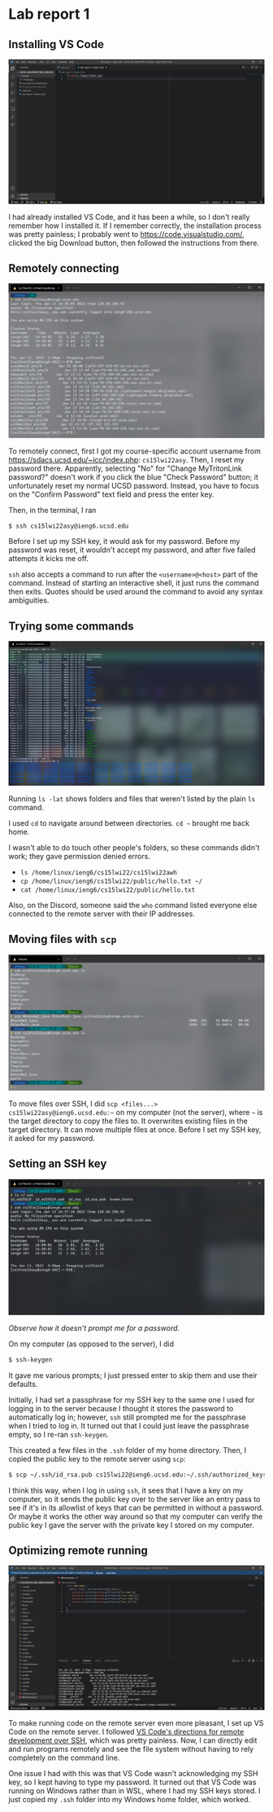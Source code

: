 # Lab report 1

## Installing VS Code

![VS Code](./images/report1-vscode.png)

I had already installed VS Code, and it has been a while, so I don't really
remember how I installed it. If I remember correctly, the installation process
was pretty painless; I probably went to https://code.visualstudio.com/, clicked
the big Download button, then followed the instructions from there.

## Remotely connecting

![Using SSH to remotely connect in the terminal](./images/report1-ssh.png)

To remotely connect, first I got my course-specific account username from
<https://sdacs.ucsd.edu/~icc/index.php>: `cs15lwi22asy`. Then, I reset my
password there. Apparently, selecting "No" for "Change MyTritonLink password?"
doesn't work if you click the blue "Check Password" button; it unfortunately
reset my normal UCSD password. Instead, you have to focus on the "Confirm
Password" text field and press the enter key.

Then, in the terminal, I ran

```sh
$ ssh cs15lwi22asy@ieng6.ucsd.edu
```

Before I set up my SSH key, it would ask for my password. Before my password was
reset, it wouldn't accept my password, and after five failed attempts it kicks
me off.

`ssh` also accepts a command to run after the `<username>@<host>` part of the
command. Instead of starting an interactive shell, it just runs the command then
exits. Quotes should be used around the command to avoid any syntax ambiguities.

## Trying some commands

![`ls -lat`, `cd ..`, and `ls` ran over the remote command](./images/report1-commands.png)

Running `ls -lat` shows folders and files that weren't listed by the plain `ls`
command.

I used `cd` to navigate around between directories. `cd ~` brought me back home.

I wasn't able to do touch other people's folders, so these commands didn't work; they gave permission denied errors.

- `ls /home/linux/ieng6/cs15lwi22/cs15lwi22awh`
- `cp /home/linux/ieng6/cs15lwi22/public/hello.txt ~/`
- `cat /home/linux/ieng6/cs15lwi22/public/hello.txt`

Also, on the Discord, someone said the `who` command listed everyone else
connected to the remote server with their IP addresses.

## Moving files with `scp`

![Using `scp` to move two Java files](./images/report1-scp.png)

To move files over SSH, I did `scp <files...> cs15lwi22asy@ieng6.ucsd.edu:~` on
my computer (not the server), where `~` is the target directory to copy the
files to. It overwrites existing files in the target directory. It can move
multiple files at once. Before I set my SSH key, it asked for my password.

## Setting an SSH key

![The `.ssh` folder and logging in remotely without a password](./images/report1-ssh-key.png)

_Observe how it doesn't prompt me for a password._

On my computer (as opposed to the server), I did

```sh
$ ssh-keygen
```

It gave me various prompts; I just pressed enter to skip them and use their
defaults.

Initially, I had set a passphrase for my SSH key to the same one I used for
logging in to the server because I thought it stores the password to
automatically log in; however, `ssh` still prompted me for the passphrase when I tried to log in. It turned out that I could just leave the passphrase empty, so I re-ran `ssh-keygen`.

This created a few files in the `.ssh` folder of my home directory. Then, I
copied the public key to the remote server using `scp`:

```sh
$ scp ~/.ssh/id_rsa.pub cs15lwi22@ieng6.ucsd.edu:~/.ssh/authorized_keys
```

I think this way, when I log in using `ssh`, it sees that I have a key on my
computer, so it sends the public key over to the server like an entry pass to
see if it's in its allowlist of keys that can be permitted in without a
password. Or maybe it works the other way around so that my computer can verify
the public key I gave the server with the private key I stored on my computer.

## Optimizing remote running

![VS Code running on the remote server](./images/report1-remote-vscode.png)

To make running code on the remote server even more pleasant, I set up VS Code
on the remote server. I followed [VS Code's directions for remote development
over SSH](https://code.visualstudio.com/docs/remote/ssh), which was pretty
painless. Now, I can directly edit and run programs remotely and see the file
system without having to rely completely on the command line.

One issue I had with this was that VS Code wasn't acknowledging my SSH key, so I
kept having to type my password. It turned out that VS Code was running on
Windows rather than in WSL, where I had my SSH keys stored. I just copied my
`.ssh` folder into my Windows home folder, which worked.
